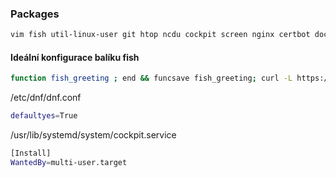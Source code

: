 ### Packages
```bash
vim fish util-linux-user git htop ncdu cockpit screen nginx certbot docker
```
#### Ideální konfigurace balíku fish
```bash
function fish_greeting ; end && funcsave fish_greeting; curl -L https://get.oh-my.fish | fish ; omf install bira
```

/etc/dnf/dnf.conf
```bash
defaultyes=True
```

/usr/lib/systemd/system/cockpit.service
```bash
[Install]
WantedBy=multi-user.target
```
